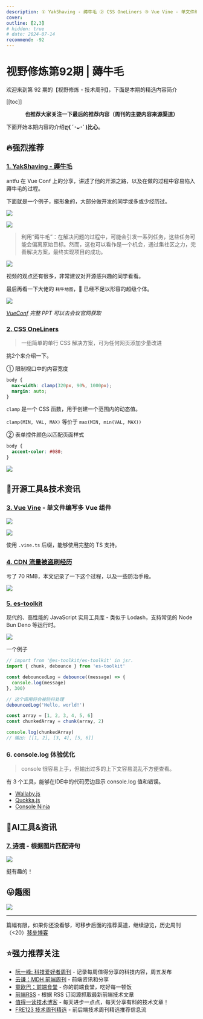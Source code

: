 ```yaml
---
description: ① YakShaving - 薅牛毛 ② CSS OneLiners ③ Vue Vine - 单文件编写多 Vue 组件 ④ CDN 流量被盗刷经历 ⑤ es-toolkit ⑥ console.log 体验优化 ⑦ 诗境 - 根据图片匹配诗句
cover: 
outline: [2,3]
# hidden: true
# date: 2024-07-14
recommend: -92
---
```


# 视野修炼第92期 | 薅牛毛

欢迎来到第 92 期的【视野修炼 - 技术周刊】，下面是本期的精选内容简介

[[toc]]

<center>

**​也推荐大家关注一下最后的推荐内容（周刊的主要内容来源渠道）**

</center>

下面开始本期内容的介绍**ღ( ´･ᴗ･` )比心**。

## 🔥强烈推荐
### [1. YakShaving - 薅牛毛](https://feday.fequan.com/vueconf24/antfu_VueConf%20CN%202024.pdf)
antfu 在 Vue Conf 上的分享，讲述了他的开源之路，以及在做的过程中容易陷入薅牛毛的过程。

下面就是一个例子，挺形象的，大部分做开发的同学或多或少经历过。

![](https://cdn.upyun.sugarat.top/mdImg/sugar/1d2ddfd169d2cb3b532bd05c707dd1cc)

![](https://cdn.upyun.sugarat.top/mdImg/sugar/8a0ae1461cb1d6d6dbc4a475b42f9235)

>利用“薅牛毛”：在解决问题的过程中，可能会引发一系列任务，这些任务可能会偏离原始目标。然而，这也可以看作是一个机会，通过集社区之力，完善解决方案，最终实现项目的成功。

![](https://cdn.upyun.sugarat.top/mdImg/sugar/b5386ac57ff7342bd4f17c1f67f8d474)

视频的观点还有很多，非常建议对开源感兴趣的同学看看。

最后再看一下大佬的 `耗牛地图`，🐂 已经不足以形容的超级个体。

![](https://cdn.upyun.sugarat.top/mdImg/sugar/01f3044688abbc60de3229d842653907)

*[VueConf](https://vueconf.cn/) 完整 PPT 可以去会议官网获取*

### [2. CSS OneLiners](https://alvaromontoro.com/blog/68055/ten-css-one-liners-for-almost-every-project)
>一组简单的单行 CSS 解决方案，可为任何网页添加少量改进

挑2个来介绍一下。

① 限制视口中的内容宽度

```css
body {
  max-width: clamp(320px, 90%, 1000px);
  margin: auto;
}
```
`clamp` 是一个 CSS 函数，用于创建一个范围内的动态值。

`clamp(MIN, VAL, MAX)` 等价于 `max(MIN, min(VAL, MAX))`

② 表单控件颜色以匹配页面样式

```css
body {
  accent-color: #080;
}
```

![](https://cdn.upyun.sugarat.top/mdImg/sugar/d488f24eda108de534afa640e242220c)


## 🔧开源工具&技术资讯
### [3. Vue Vine](https://vue-vine.dev/) - 单文件编写多 Vue 组件

![](https://cdn.upyun.sugarat.top/mdImg/sugar/01f02d26f64cd945a747808624c94c6b)

![](https://cdn.upyun.sugarat.top/mdImg/sugar/a5bab87400bd163fe2285cddedab7e23)

使用 `.vine.ts` 后缀，能够使用完整的 TS 支持。

### [4. CDN 流量被盗刷经历](https://mp.weixin.qq.com/s?__biz=MzA4ODMyMTk5OA%3D%3D&mid=2247486267&idx=1&sn=3b4a9d121008fb0866862cc1f983bfe0&chksm=902ab19aa75d388c7a85d0409c5c53f5c8414be309e1244d93168c7829499f4ed6daccd38f99&token=1284260959&lang=zh_CN#rd)

亏了 70 RMB，本文记录了一下这个过程，以及一些防治手段。

![](https://cdn.upyun.sugarat.top/mdImg/sugar/2aac543c5426b02a67c9666d8ff7a7f4)

### [5. es-toolkit](https://github.com/toss/es-toolkit/blob/main/README-zh_hans.md)

现代的、高性能的 JavaScript 实用工具库 - 类似于 Lodash，支持常见的 Node Bun Deno 等运行时。

![](https://cdn.upyun.sugarat.top/mdImg/sugar/e5ebc602a561376f881791db88efe556)


一个例子
```js
// import from '@es-toolkit/es-toolkit' in jsr.
import { chunk, debounce } from 'es-toolkit'

const debouncedLog = debounce((message) => {
  console.log(message)
}, 300)

// 这个调用将会被防抖处理
debouncedLog('Hello, world!')

const array = [1, 2, 3, 4, 5, 6]
const chunkedArray = chunk(array, 2)

console.log(chunkedArray)
// 输出: [[1, 2], [3, 4], [5, 6]]
```

### 6. console.log 体验优化
>console 很容易上手，但输出过多的上下文容易混乱不方便查看。

有 3 个工具，能够在IDE中的代码旁边显示 console.log 值和错误。

* [Wallaby.js](https://wallabyjs.com/)
* [Quokka.js](https://quokkajs.com/)
* [Console Ninja](https://console-ninja.com/)

## 🤖AI工具&资讯
### [7. 诗境](https://photo2poem.top) - 根据图片匹配诗句

![](https://cdn.upyun.sugarat.top/mdImg/sugar/f9bea1ab6ea0a87bf1ece3dc73e0f387)

挺有趣的！

## 😛趣图
![](https://cdn.upyun.sugarat.top/mdImg/sugar/3c3110ab81109518faf7d3d11b069f5d)

---

篇幅有限，如果你还没看够，可移步后面的推荐渠道，继续游览，历史周刊（<20）[移步博客](https://sugarat.top/weekly/index.html)

## ⭐️强力推荐关注

* [阮一峰: 科技爱好者周刊](https://www.ruanyifeng.com/blog/archives.html) - 记录每周值得分享的科技内容，周五发布
* [云谦：MDH 前端周刊](https://sorrycc.com/mdh/) - 前端资讯和分享
* [童欧巴：前端食堂](https://github.com/Geekhyt/weekly) - 你的前端食堂，吃好每一顿饭
* [前端RSS](https://fed.chanceyu.com/) - 根据 RSS 订阅源抓取最新前端技术文章
* [值得一读技术博客](https://daily-blog.chlinlearn.top/) - 每天进步一点点，每天分享有料的技术文章！
* [FRE123 技术周刊精选](https://www.fre123.com/weekly) - 前后端技术周刊精选推荐信息流
